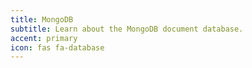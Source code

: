 ```yaml
---
title: MongoDB
subtitle: Learn about the MongoDB document database.
accent: primary
icon: fas fa-database
---
```



